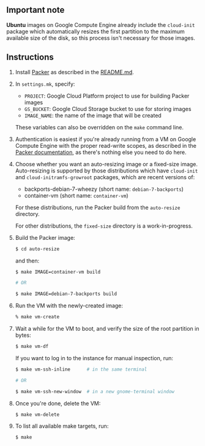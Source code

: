 Important note
--------------

**Ubuntu** images on Google Compute Engine already include the `cloud-init`
package which automatically resizes the first partition to the maximum
available size of the disk, so this process isn't necessary for those images.

Instructions
------------

1. Install [Packer](http://packer.io) as described in the
   [README.md](https://github.com/mitchellh/packer/blob/master/README.md).

2. In `settings.mk`, specify:

   * `PROJECT`: Google Cloud Platform project to use for building Packer images
   * `GS_BUCKET`: Google Cloud Storage bucket to use for storing images
   * `IMAGE_NAME`: the name of the image that will be created

   These variables can also be overridden on the `make` command line.

3. Authentication is easiest if you're already running from a VM on Google
   Compute Engine with the proper read-write scopes, as described in the
   [Packer documentation](http://www.packer.io/docs/builders/googlecompute.html),
   as there's nothing else you need to do here.

4. Choose whether you want an auto-resizing image or a fixed-size image.
   Auto-resizing is supported by those distributions which have `cloud-init` and
   `cloud-initramfs-growroot` packages, which are recent versions of:

   * backports-debian-7-wheezy (short name: `debian-7-backports`)
   * container-vm (short name: `container-vm`)

   For these distributions, run the Packer build from the `auto-resize` directory.

   For other distributions, the `fixed-size` directory is a work-in-progress.

5. Build the Packer image:

   ```bash
   $ cd auto-resize
   ```

   and then:

   ```bash
   $ make IMAGE=container-vm build

   # OR

   $ make IMAGE=debian-7-backports build
   ```

6. Run the VM with the newly-created image:

   ```bash
   % make vm-create
   ```

7. Wait a while for the VM to boot, and verify the size of the root partition in
   bytes:

   ```bash
   $ make vm-df
   ```

   If you want to log in to the instance for manual inspection, run:

   ```bash
   $ make vm-ssh-inline      # in the same terminal

   # OR

   $ make vm-ssh-new-window  # in a new gnome-terminal window
   ```

8. Once you're done, delete the VM:

   ```bash
   $ make vm-delete
   ```

9. To list all available make targets, run:

   ```bash
   $ make
   ```
